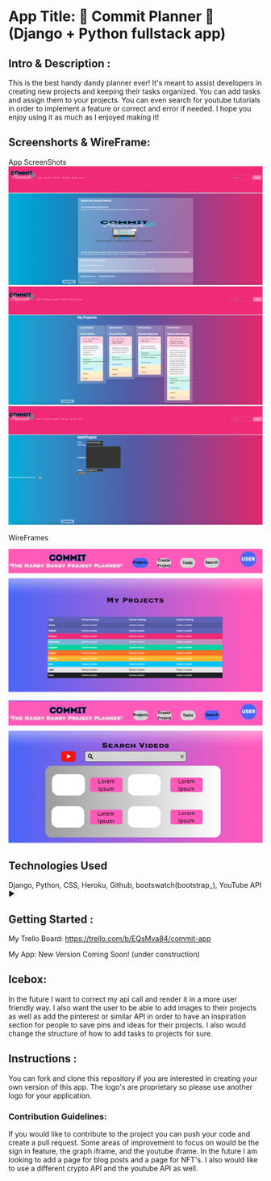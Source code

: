 # App Title: 📓 Commit Planner 📓  (Django + Python fullstack app)
## Intro & Description :
 This is the best handy dandy planner ever! It's meant to assist developers in creating new projects and keeping their tasks organized. You can add tasks and assign them to your projects. You can even search for youtube tutorials in order to implement a feature or correct and error if needed. I hope you enjoy using it as much as I enjoyed making it!
 

## Screenshorts & WireFrame:

 App ScreenShots
![Home](main_app/static/imgs/home.png)
![Projects](main_app/static/imgs/projectsIndex.png)
![ProjectsAdd](main_app/static/imgs/addproject.png)



WireFrames

![WireFrame Search](main_app/static/imgs/wireframeprojects.png)

![WireFrame Learning](main_app/static/imgs/wireframesearch.png)




## Technologies Used

Django, Python, CSS, Heroku, Github, bootswatch(bootstrap_), YouTube API ▶



## Getting Started :

My Trello Board:
<https://trello.com/b/EQsMva84/commit-app>

My App:
 New Version Coming Soon! (under construction) 
## Icebox:
In the future I want to correct my api call and render it in a more user friendly way. I also want the user to be able to add images to their projects as well as add the pinterest or similar API in order to have an inspiration section for people to save pins and ideas for their projects. I also would change the structure of how to add tasks to projects for sure.
## Instructions :

You can fork and clone this repository if you are interested in creating your own version of this app. The logo's are proprietary so please use another logo for your application.  

### Contribution Guidelines: 
 
 If you would like to contribute to the project you can push your code and create a pull request. Some areas of improvement to focus on would be the sign in feature, the graph iframe, and the youtube iframe. In the future I am looking to add a page for blog posts and a page for NFT's. I also would like to use a different crypto API and the youtube API as well. 
